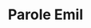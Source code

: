 ---
layout: page
title: Parole Emil
description: musical band-project in German language (translates to "slogan Emil")
img: assets/img/project_profiles/paroleemil.jpg
redirect: https://open.spotify.com/intl-de/artist/6EPS4pFwPP7drXKmSGtjQ9
importance: 2
category: fun
---